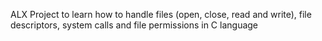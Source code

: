ALX Project to learn how to handle files (open, close, read and write), file descriptors, system calls and file permissions in C language

